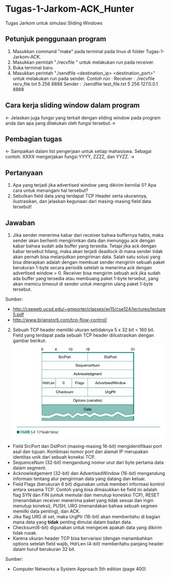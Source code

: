 # Tugas-1-Jarkom-ACK_Hunter
Tugas Jarkom untuk simulasi Sliding Windows
## Petunjuk penggunaan program
1. Masukkan command "make" pada terminal pada linux di folder Tugas-1-Jarkom-ACK.
2. Masukkan perintah "./recvfile <filename> <windowsize> <buffersize> <port>" untuk melakukan run pada receiver.
3. Buka terminal baru.
4. Masukkan perintah "./sendfile <filename> <windowsize> <buffersize> <destination_ip> <destination_port>" untuk melakukan run pada sender.
Contoh run :
Receiver  : ./recvfile recv_file.txt 5 256 8888
Sender    : ./sendfile test_file.txt 5 256 127.0.0.1 8888
## Cara kerja sliding window dalam program
<- Jelaskan juga fungsi yang terkait dengan sliding window pada program anda dan apa yang dilakukan oleh fungsi tersebut.->
## Pembagian tugas
<- Sampaikan dalam list pengerjaan untuk setiap mahasiswa. Sebagai contoh: XXXX mengerjakan fungsi YYYY, ZZZZ, dan YYZZ. ->
## Pertanyaan
1.	Apa yang terjadi jika advertised window yang dikirim bernilai 0? Apa cara untuk menangani hal tersebut?
2.	Sebutkan field data yang terdapat TCP Header serta ukurannya, ilustrasikan, dan jelaskan kegunaan dari masing-masing field data tersebut!
## Jawaban
  1. Jika sender menerima kabar dari receiver bahwa buffernya habis, maka sender akan berhenti mengirimkan data dan menunggu ack dengan kabar bahwa sudah ada buffer yang tersedia. Tetapi jika ack dengan  kabar tersebut hilang, maka akan terjadi deadlock di mana sender tidak akan pernah bisa melanjutkan pengiriman data. Salah satu solusi yang bisa diterapkan adalah dengan membuat sender mengirim sebuah paket berukuran 1-byte secara periodik setelah ia menerima ack dengan advertised window = 0. Receiver bisa mengirim sebuah ack jika sudah ada buffer yang tersedia atau membuang paket 1-byte tersebut, yang akan memicu timeout di sender untuk mengirim ulang paket 1-byte tersebut.

Sumber:
  - http://cseweb.ucsd.edu/~gmporter/classes/wi15/cse124/lectures/lecture5.pdf
  - http://www.brianstorti.com/tcp-flow-control/

2. Sebuah TCP header memiliki ukuran setidaknya 5 x 32 bit = 160 bit. Field yang terdapat pada sebuah TCP header diilustrasikan dengan gambar berikut:
![TCH header picture](/img/TCPheader.jpg)
  - Field SrcPort dan DstPort (masing-masing 16-bit) mengidentifikasi port asal dan tujuan. Kombinasi nomor port dan alamat IP merupakan identitas unik dari sebuah koneksi TCP.
  - SequenceNum (32-bit) mengandung nomor urut dari byte pertama data dalam segment.
  - Acknowledgement (32-bit) dan AdvertisedWindow (16-bit) mengandung informasi tentang alur pengiriman data yang datang dan keluar.
  - Field Flags (berukuran 6 bit) digunakan untuk memberi informasi kontrol antara sesama TCP. Contoh yang bisa dimasukkan ke field ini adalah flag SYN dan FIN (untuk memulai dan menutup konesksi TCP), RESET (menandakan receiver menerima paket yang tidak sesuai dan ingin menutup koneksi), PUSH, URG (menandakan bahwa sebuah segmen memilki data penting), dan ACK.
  - Jika flag URG di set, maka UrgPtr (16-bit) akan memberitahu di bagian mana data yang **tidak** penting dimulai dalam badan data.
  - Checksum(6-bit) digunakan untuk mengecek apakah data yang dikirim tidak rusak.
  - Karena ukuran header TCP bisa bervariasi (dengan manambahkan options setelah field wajib, HdrLen (4-bit) memberitahu panjang header dalam huruf berukuran 32 bit.
  
Sumber: 
  - Computer Networks a System Approach 5th edition (page 400)

